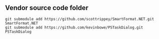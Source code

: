 ## Vendor source code folder

```
git submodule add https://github.com/scottrippey/SmartFormat.NET.git SmartFormat.NET
git submodule add https://github.com/kevinbowe/PSTaskDialog.git PSTaskDialog
```